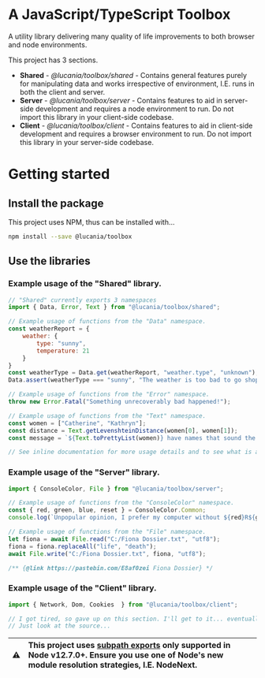 # A JavaScript/TypeScript Toolbox
A utility library delivering many quality of life improvements to both browser and node environments.

This project has 3 sections.

* __Shared__ - _@lucania/toolbox/shared_ - Contains general features purely for manipulating data and works irrespective of environment, I.E. runs in both the client and server.
* __Server__ - _@lucania/toolbox/server_ - Contains features to aid in server-side development and requires a node environment to run. Do not import this library in your client-side codebase.
* __Client__ - _@lucania/toolbox/client_ - Contains features to aid in client-side development and requires a browser environment to run. Do not import this library in your server-side codebase.

# Getting started

## Install the package

This project uses NPM, thus can be installed with...

```bash
npm install --save @lucania/toolbox
```

## Use the libraries

### Example usage of the "Shared" library.

```javascript
// "Shared" currently exports 3 namespaces
import { Data, Error, Text } from "@lucania/toolbox/shared";

// Example usage of functions from the "Data" namespace.
const weatherReport = {
    weather: {
        type: "sunny",
        temperature: 21
    }
}
const weatherType = Data.get(weatherReport, "weather.type", "unknown");
Data.assert(weatherType === "sunny", "The weather is too bad to go shopping!");

// Example usage of functions from the "Error" namespace.
throw new Error.Fatal("Something unrecoverably bad happened!");

// Example usage of functions from the "Text" namespace.
const women = ["Catherine", "Kathryn"];
const distance = Text.getLevenshteinDistance(women[0], women[1]);
const message = `${Text.toPrettyList(women)} have names that sound the same, but differ by ${distance} characters in spelling!`;

// See inline documentation for more usage details and to see what is available.
```

### Example usage of the "Server" library.
```javascript
import { ConsoleColor, File } from "@lucania/toolbox/server";

// Example usage of functions from the "ConsoleColor" namespace.
const { red, green, blue, reset } = ConsoleColor.Common;
console.log(`Unpopular opinion, I prefer my computer without ${red}R${green}G${blue}B${reset}.`);

// Example usage of functions from the "File" namespace.
let fiona = await File.read("C:/Fiona Dossier.txt", "utf8");
fiona = fiona.replaceAll("life", "death");
await File.write("C:/Fiona Dossier.txt", fiona, "utf8");

/** {@link https://pastebin.com/E8af0zei Fiona Dossier} */
```

### Example usage of the "Client" library.
```javascript
import { Network, Dom, Cookies  } from "@lucania/toolbox/client";

// I got tired, so gave up on this section. I'll get to it... eventually.
// Just look at the source...
```

| :warning: | This project uses [subpath exports](https://nodejs.org/api/packages.html#subpath-exports) only supported in Node v12.7.0+. Ensure you use one of Node's new module resolution strategies, I.E. NodeNext. |
|-|:-|